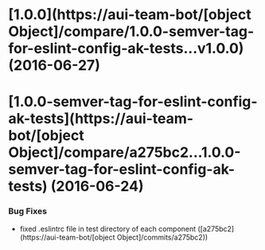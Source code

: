 <a name="1.0.0"></a>
# [1.0.0](https://aui-team-bot/[object Object]/compare/1.0.0-semver-tag-for-eslint-config-ak-tests...v1.0.0) (2016-06-27)



<a name="1.0.0-semver-tag-for-eslint-config-ak-tests"></a>
# [1.0.0-semver-tag-for-eslint-config-ak-tests](https://aui-team-bot/[object Object]/compare/a275bc2...1.0.0-semver-tag-for-eslint-config-ak-tests) (2016-06-24)


### Bug Fixes

* fixed .eslintrc file in test directory of each component ([a275bc2](https://aui-team-bot/[object Object]/commits/a275bc2))



